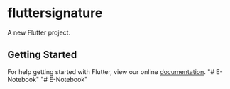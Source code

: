 # fluttersignature

A new Flutter project.

## Getting Started

For help getting started with Flutter, view our online
[documentation](https://flutter.io/).
"# E-Notebook" 
"# E-Notebook" 
